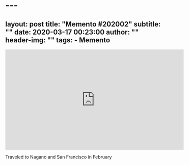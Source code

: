  # ---
layout:     post
title:      "Memento #202002"
subtitle:   ""
date:       2020-03-17 00:23:00
author:     ""
header-img: ""
tags:
    - Memento
---
<!-- more --> 

<iframe width="560" height="315" src="https://www.youtube.com/embed/1weMoPGfzZE" frameborder="0" allow="accelerometer; autoplay; encrypted-media; gyroscope; picture-in-picture" allowfullscreen></iframe>

Traveled to Nagano and San Francisco in February